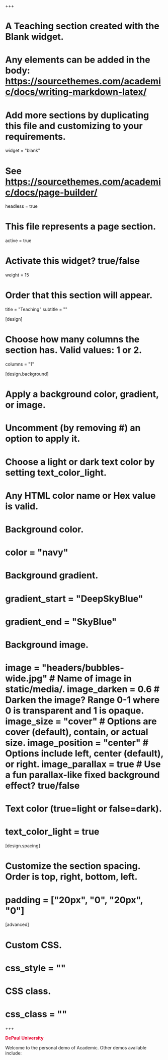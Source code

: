 +++

# A Teaching section created with the Blank widget.
# Any elements can be added in the body: https://sourcethemes.com/academic/docs/writing-markdown-latex/
# Add more sections by duplicating this file and customizing to your requirements.
widget = "blank" 
# See https://sourcethemes.com/academic/docs/page-builder/ 
headless = true 
# This file represents a page section. 
active = true 
# Activate this widget? true/false 
weight = 15 
# Order that this section will appear.

title = "Teaching" 
subtitle = ""

[design]

# Choose how many columns the section has. Valid values: 1 or 2.
columns = "1"

[design.background]

# Apply a background color, gradient, or image.
# Uncomment (by removing #) an option to apply it.
# Choose a light or dark text color by setting text_color_light.
# Any HTML color name or Hex value is valid.
# Background color.
# color = "navy"
# Background gradient.
# gradient_start = "DeepSkyBlue"
# gradient_end = "SkyBlue"
# Background image.
# image = "headers/bubbles-wide.jpg" # Name of image in static/media/. image_darken = 0.6 # Darken the image? Range 0-1 where 0 is transparent and 1 is opaque. image_size = "cover" # Options are cover (default), contain, or actual size. image_position = "center" # Options include left, center (default), or right. image_parallax = true # Use a fun parallax-like fixed background effect? true/false

# Text color (true=light or false=dark).
# text_color_light = true

[design.spacing]

# Customize the section spacing. Order is top, right, bottom, left.
# padding = ["20px", "0", "20px", "0"]

[advanced]

# Custom CSS.
# css_style = ""

# CSS class.
# css_class = "" 
+++

<b><p style="color:#E4002B">DePaul University</p></b>
Welcome to the personal demo of Academic. Other demos available include:

